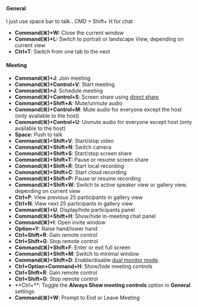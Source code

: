 #### General

I just use space bar to talk.. CMD + Shift+ H for chat


-   **Command(⌘)+W:** Close the current window
-   **Command(⌘)+L:** Switch to portrait or landscape View, depending on current view
-   **Ctrl+T**: Switch from one tab to the next

#### Meeting

-   **Command(⌘)+J**: Join meeting
-   **Command(⌘)+Control+V**: Start meeting
-   **Command(⌘)+J**: Schedule meeting
-   **Command(⌘)+Control+S**: Screen share using [direct share](https://support.zoom.us/hc/en-us/articles/214629303)
-   **Command(⌘)+Shift+A**: Mute/unmute audio
-   **Command(⌘)+Control+M**: Mute audio for everyone except the host (only available to the host)
-   **Command(⌘)+Control+U**: Unmute audio for everyone except host (only available to the host)
-   **Space:** Push to talk
-   **Command(⌘)+Shift+V**: Start/stop video
-   **Command(⌘)+Shift+N**: Switch camera
-   **Command(⌘)+Shift+S**: Start/stop screen share
-   **Command(⌘)+Shift+T:** Pause or resume screen share
-   **Command(⌘)+Shift+R**: Start local recording
-   **Command(⌘)+Shift+C**: Start cloud recording
-   **Command(⌘)+Shift+P:** Pause or resume recording
-   **Command(⌘)+Shift+W**: Switch to active speaker view or gallery view, depending on current view
-   **Ctrl+P**: View previous 25 participants in gallery view
-   **Ctrl+N**: View next 25 participants in gallery view
-   **Command(⌘)+U**: Display/hide participants panel
-   **Command(⌘)+Shift+H**: Show/hide in-meeting chat panel
-   **Command(⌘)+I**: Open invite window
-   **Option+Y**: Raise hand/lower hand
-   **Ctrl+Shift+R**: Gain remote control
-   **Ctrl+Shift+G**: Stop remote control
-   **Command(⌘)+Shift+F**: Enter or exit full screen
-   **Command(⌘)+Shift+M**: Switch to minimal window
-   **Command(⌘)+Shift+D**: Enable/disable [dual monitor mode](https://support.zoom.us/hc/en-us/articles/201362583).
-   **Ctrl+Option+Command+H**: Show/hide meeting controls
-   **Ctrl+Shift+R**: Gain remote control
-   **Ctrl+Shift+G**: Stop remote control
-   **Ctrl+\**: Toggle the **Always Show meeting controls** option in **General** settings
-   **Command(⌘)+W**: Prompt to End or Leave Meeting